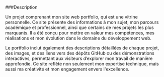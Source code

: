 ###Description

Un projet comprenant mon site web portfolio, qui est une vitrine personnelle. Ce site présente des informations à mon sujet, mon parcours académique et professionnel, ainsi que certains de mes projets les plus marquants. Il a été conçu pour mettre en valeur mes compétences, mes réalisations et mon évolution dans le domaine du développement web.

Le portfolio inclut également des descriptions détaillées de chaque projet, des images, et des liens vers des dépôts GitHub ou des démonstrations interactives, permettant aux visiteurs d’explorer mon travail de manière approfondie. Ce site reflète non seulement mon expertise technique, mais aussi ma créativité et mon engagement envers l'excellence.
